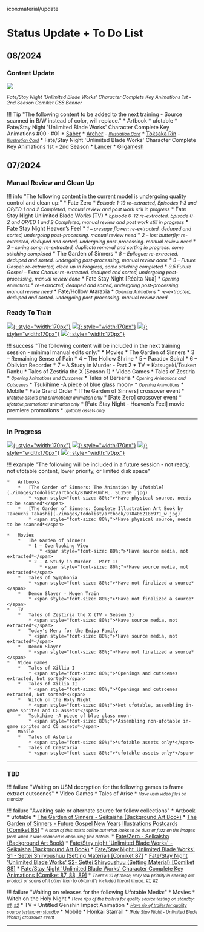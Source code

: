 icon:material/update
# Status Update + To Do List

## 08/2024

### Content Update

[![](./images/todolist/full/AEFigp5.jpeg)](./images/todolist/full/AEFigp5.jpeg)

<span style="font-size: 90%;">*Fate/Stay Night 'Unlimited Blade Works' Character Complete Key Animations 1st - 2nd Season Comiket C88 Banner*</span>

!!! Tip "The following content to be added to the next training - Source scanned in B/W instead of color, will replace."
    *   Artbook
        *   ufotable 
            *   Fate/Stay Night 'Unlimited Blade Works' Character Complete Key Animations #00 · #01
                * [Saber](./images/todolist/artbook/1182551.jpeg)
                * [Archer](./images/todolist/artbook/1182553.jpeg) - <span style="font-size: 80%;">*[Illustration Card](./images/todolist/artbook/678218.jpg)*</span>
                * [Toksaka Rin](./images/todolist/artbook/1182552.jpeg) - <span style="font-size: 80%;">*[Illustration Card](./images/todolist/artbook/678217.jpg)*</span>
            *   Fate/Stay Night 'Unlimited Blade Works' Character Complete Key Animations 1st - 2nd Season
                * [Lancer](./images/todolist/artbook/55C0AA984A2C740018.jpg)
                * [Gilgamesh](./images/todolist/artbook/55C0AA964A025B0032.jpg)
                
## 07/2024

### Manual Review and Clean Up

!!! info "The following content in the current model is undergoing quality control and clean up:"
    * Fate Zero
        * <span style="font-size: 90%;">*Episode 1-19 re-extracted, Episodes 1-3 and OP/ED 1 and 2 Completed, manual review and post work still in progress*</span>
    * Fate Stay Night Unlimited Blade Works (TV)
        * <span style="font-size: 90%;">*Episode 0-12 re-extracted, Episode 0-2 and OP/ED 1 and 2 Completed, manual review and post work still in progress*</span>
    * Fate Stay Night Heaven’s Feel
        * <span style="font-size: 90%;">*1 – presage flower: re-extracted, deduped and sorted, undergoing post-processing. manual review need*</span>
        * <span style="font-size: 90%;">*2 – lost butterfly: re-extracted, deduped and sorted, undergoing post-processing. manual review need*</span>
        * <span style="font-size: 90%;">*3 – spring song: re-extracted, duplicate removal and sorting in progress, some stitching completed*</span>
    * The Garden of Sinners 
        * <span style="font-size: 90%;">*8 – Epilogue: re-extracted, deduped and sorted, undergoing post-processing, manual review done*</span>
        * <span style="font-size: 90%;">*9 – Future Gospel: re-extracted, clean up in Progress, some stitching completed*</span>
        * <span style="font-size: 90%;">*9.5 Future Gospel – Extra Chorus: re-extracted, deduped and sorted, undergoing post-processing, manual review done*</span>
    * Fate Stay Night [Réalta Nua]
        * <span style="font-size: 80%;">*Opening Animations*</span>
            * <span style="font-size: 90%;">*re-extracted, deduped and sorted, undergoing post-processing. manual review need*</span>
    * Fate/Hollow Ataraxia
        * <span style="font-size: 80%;">*Opening Animations*</span>
            * <span style="font-size: 90%;">*re-extracted, deduped and sorted, undergoing post-processing. manual review need*</span>


### Ready To Train

[![](./images/todolist/thumb/Layer-3-Crop.png){: style="width:170px"}](./images/todolist//full/knk6.jpg)
[![](./images/todolist/thumb/Layer-2-Crop.png){: style="width:170px"}](./images/todolist/full/tozx.jpg)
[![](./images/todolist/thumb/Layer-1-Crop.png){: style="width:170px"}](./images/todolist/full/ktrfull.jpg)
[![](./images/todolist/thumb/Layer-4-Crop.png){: style="width:170px"}](./images/todolist/full/tob.png)


!!! success "The following content will be included in the next training session - minimal manual edits only:"
    *   Movies
        *   The Garden of Sinners 
            * 3 – Remaining Sense of Pain
            * 4 – The Hollow Shrine
            * 5 – Paradox Spiral
            * 6 – Oblivion Recorder
            * 7 – A Study in Murder - Part 2
    *   TV 
        *   Katsugeki/Touken Ranbu
        *   Tales of Zestiria the X  (Season 1)
    *   Video Games
        *   Tales of Zestiria
            * <span style="font-size: 80%;">*Opening Animations and Cutscenes*</span>
        *   Tales of Berseria
            * <span style="font-size: 80%;">*Opening Animations and Cutscenes*</span>
        *   Tsukihime -A piece of blue glass moon-
            * <span style="font-size: 80%;">*Opening Animations*</span>
    *   Mobile
        *   Fate Grand Order
            *   [The Garden of Sinners] crossover event
                * <span style="font-size: 80%;">*ufotable assets and promotional animation only*</span>
            *   [Fate Zero] crossover event
                * <span style="font-size: 80%;">*ufotable promotional animation only*</span>
            *   [Fate Stay Night - Heaven's Feel] movie premiere promotions
                * <span style="font-size: 80%;">*ufotable assets only*</span>

----

### In Progress

[![](./images/todolist/thumb/Layer-5-Crop.png){: style="width:170px"}](./images/todolist//full/tsukire.jpg)
[![](./images/todolist/thumb/Layer-6-Crop.png){: style="width:170px"}](./images/todolist/full/mahoyofull.png)
[![](./images/todolist/thumb/Layer-7-Crop.png){: style="width:170px"}](./images/todolist/full/tos.jpg)
[![](./images/todolist/thumb/Layer-8-Crop.png){: style="width:170px"}](./images/todolist/full/kny.png)

!!! example "The following will be included in a future session - not ready, not ufotable content, lower priority, or limited disk space"

    *   Artbooks
        *   [The Garden of Sinners: The Animation by Ufotable](./images/todolist/artbook/81WRhFUmhFL._SL1500_.jpg)
            * <span style="font-size: 80%;">*Have physical source, needs to be scanned*</span>
        *   [The Garden of Sinners: Complete Illustration Art Book by Takeuchi Takashi](./images/todolist/artbook/9784062186971_w.jpg)
            * <span style="font-size: 80%;">*Have physical source, needs to be scanned*</span>

    *   Movies
        *   The Garden of Sinners 
            * 1 – Overlooking View
                * <span style="font-size: 80%;">*Have source media, not extracted*</span>
            * 2 – A Study in Murder - Part 1: 
                * <span style="font-size: 80%;">*Have source media, not extracted*</span>
        *   Tales of Symphonia
            * <span style="font-size: 80%;">*Have not finalized a source*</span>
        *   Demon Slayer - Mugen Train
            * <span style="font-size: 80%;">*Have not finalized a source*</span>
    *   TV
        *   Tales of Zestiria the X (TV - Season 2)
            * <span style="font-size: 80%;">*Have source media, not extracted*</span>
        *   Today's Menu for the Emiya Family  
            * <span style="font-size: 80%;">*Have source media, not extracted*</span>     
        *   Demon Slayer
            * <span style="font-size: 80%;">*Have not finalized a source*</span>
    *   Video Games
        *   Tales of Xillia I
            * <span style="font-size: 80%;">*Openings and cutscenes extracted, Not sorted*</span>
        *   Tales of Xillia II
            * <span style="font-size: 80%;">*Openings and cutscenes extracted, Not sorted*</span>
        *   Witch on the Holy Night
            * <span style="font-size: 80%;">*Not ufotable, assembling in-game sprites and CG assets*</span>
        *   Tsukihime -A piece of blue glass moon-
            * <span style="font-size: 80%;">*Assembling non-ufotable in-game sprites and CG assets*</span>
    *   Mobile
        *   Tales of Asteria 
            * <span style="font-size: 80%;">*ufotable assets only*</span>
        *   Tales of Crestoria
            * <span style="font-size: 80%;">*ufotable assets only*</span>

----

### TBD

!!! failure "Waiting on USM decryption for the following games to frame extract cutscenes"
    *   Video Games
        *   Tales of Arise
            *   <span style="font-size: 80%;">*Have usm video files on standby*</span>

!!! failure "Awaiting sale or alternate source for follow collections"
    *   Artbook
        *   ufotable 
            *   [The Garden of Sinners - Seikaisha (Background Art Book)](./images/todolist/artbook/91vngIKYgCL._SL1500_.jpg)
            *   [The Garden of Sinners - Future Gospel New Years Illustrations Postcards [Comiket 85]](./images/todolist/artbook/000.jpg)
                * <span style="font-size: 80%;">*A scan of this exists online but what looks to be dust or fuzz on the images from when it was scanned is obscuring fine details.*</span>
            *   [Fate/Zero - Seikaisha (Background Art Book)](./images/todolist/artbook/91NlW-xGcBL._SL1500_.jpg)
            *   [Fate/Stay night 'Unlimited Blade Works' - Seikaisha (Background Art Book)](./images/todolist/artbook/9784062198738_w.jpg)
            *   [Fate/Stay Night 'Unlimited Blade Works' S1 - Settei Shiryoushuu (Setting Material) [Comiket 87]](./images/todolist/artbook/55C0AAA247644B001F.jpg)
            *   [Fate/Stay Night 'Unlimited Blade Works' S2- Settei Shiryoushuu (Setting Material) [Comiket 88]](./images/todolist/artbook/55C0AA9F470499000C.jpg)
            *   [Fate/Stay Night 'Unlimited Blade Works' Character Complete Key Animations [Comiket 87, 88, 89]](./images/todolist/artbook/55C0AA924A17CD0025.jpg)
                *   <span style="font-size: 80%;">*There's 10 of these, very low priority in seeking out product or scans of it other than to obtain it's included lineart image. [#1](./images/todolist/artbook/686658.jpg), [#2](./images/todolist/artbook/686659.jpg)*</span>

!!! failure "Waiting on releases for the following Ufotable Media:"
    *   Movies
        *   Witch on the Holy Night
            *   <span style="font-size: 80%;">*Have rips of the trailers for quality source testing on standby: [#1](https://www.youtube.com/watch?v=OujIyh_h-M4), [#2](https://www.youtube.com/watch?v=IqUZ6y6ldeA)*</span>
    *   TV
        *   Untitled Genshin Impact Animation
            *   <span style="font-size: 80%;">*[Have rip of trailer for quality source testing on standby](https://www.youtube.com/watch?v=V07G0_PE2CE)*</span>
    *   Mobile
        *   Honkai Starrail 
            *   <span style="font-size: 80%;">*[Fate Stay Night - Unlimited Blade Works] crossover event*</span>

----